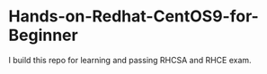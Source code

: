 # Hands-on-Redhat-CentOS9-for-Beginner
I build this repo for learning and passing RHCSA and RHCE exam.
